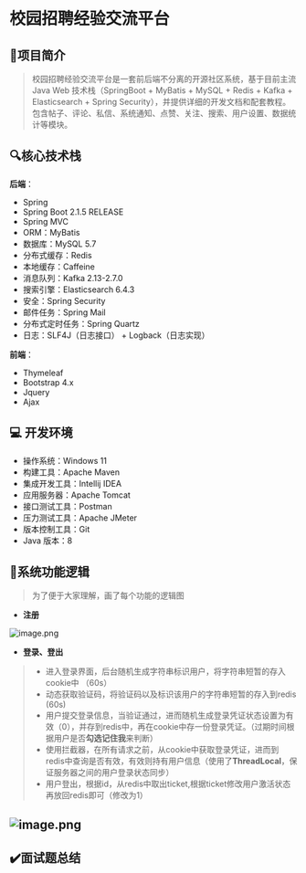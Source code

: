 # 校园招聘经验交流平台

📌**项目简介**
---
> 校园招聘经验交流平台是一套前后端不分离的开源社区系统，基于目前主流 Java Web 技术栈（SpringBoot + MyBatis + MySQL + Redis + Kafka + Elasticsearch + Spring Security），并提供详细的开发文档和配套教程。包含帖子、评论、私信、系统通知、点赞、关注、搜索、用户设置、数据统计等模块。


## 🔍核心技术栈

**后端**：

- Spring
- Spring Boot 2.1.5 RELEASE
- Spring MVC
- ORM：MyBatis
- 数据库：MySQL 5.7
- 分布式缓存：Redis
- 本地缓存：Caffeine
- 消息队列：Kafka 2.13-2.7.0
- 搜索引擎：Elasticsearch 6.4.3
- 安全：Spring Security
- 邮件任务：Spring Mail
- 分布式定时任务：Spring Quartz
- 日志：SLF4J（日志接口） + Logback（日志实现）

**前端**：

- Thymeleaf
- Bootstrap 4.x
- Jquery
- Ajax

## 💻 开发环境

- 操作系统：Windows 11
- 构建工具：Apache Maven
- 集成开发工具：Intellij IDEA
- 应用服务器：Apache Tomcat
- 接口测试工具：Postman
- 压力测试工具：Apache JMeter
- 版本控制工具：Git
- Java 版本：8

## 🧷系统功能逻辑
> 为了便于大家理解，画了每个功能的逻辑图
- **注册**

![image.png](https://s2.loli.net/2023/03/26/kJfFZoS2Tjpt8q7.png)

- **登录、登出**

> - 进入登录界面，后台随机生成字符串标识用户，将字符串短暂的存入cookie中 （60s）
> - 动态获取验证码，将验证码以及标识该用户的字符串短暂的存入到redis  (60s)
> - 用户提交登录信息，当验证通过，进而随机生成登录凭证状态设置为有效（0），并存到redis中，再在cookie中存一份登录凭证。（过期时间根据用户是否**勾选记住我**来判断）
> - 使用拦截器，在所有请求之前，从cookie中获取登录凭证，进而到redis中查询是否有效，有效则持有用户信息（使用了**ThreadLocal**，保证服务器之间的用户登录状态同步）
> - 用户登出，根据id，从redis中取出ticket,根据ticket修改用户激活状态再放回redis即可（修改为1）


![image.png](https://s2.loli.net/2023/03/26/IYsXPiJfb2ntDoR.png)
- 



## ✔️面试题总结

